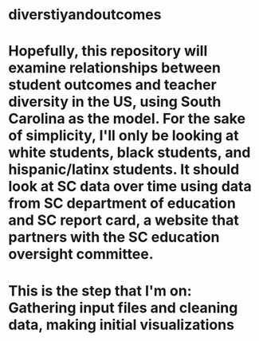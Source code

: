 # diverstiyandoutcomes
# Hopefully, this repository will examine relationships between student outcomes and teacher diversity in the US, using South Carolina as the model. For the sake of simplicity, I'll only be looking at white students, black students, and hispanic/latinx students. It should look at SC data over time using data from SC department of education and SC report card, a website that partners with the SC education oversight committee.
# This is the step that I'm on: Gathering input files and cleaning data, making initial visualizations
 
